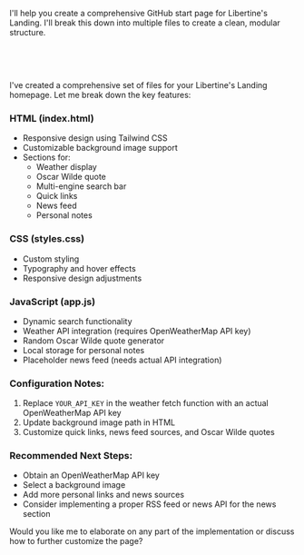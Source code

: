 I'll help you create a comprehensive GitHub start page for Libertine's Landing. I'll break this down into multiple files to create a clean, modular structure.​​​​​​​​​​​​​​​​

​​​​​​​​​​​​​​​​

​​​​​​​​​​​​​​​​

I've created a comprehensive set of files for your Libertine's Landing homepage. Let me break down the key features:

### HTML (index.html)
- Responsive design using Tailwind CSS
- Customizable background image support
- Sections for:
  - Weather display
  - Oscar Wilde quote
  - Multi-engine search bar
  - Quick links
  - News feed
  - Personal notes

### CSS (styles.css)
- Custom styling
- Typography and hover effects
- Responsive design adjustments

### JavaScript (app.js)
- Dynamic search functionality
- Weather API integration (requires OpenWeatherMap API key)
- Random Oscar Wilde quote generator
- Local storage for personal notes
- Placeholder news feed (needs actual API integration)

### Configuration Notes:
1. Replace `YOUR_API_KEY` in the weather fetch function with an actual OpenWeatherMap API key
2. Update background image path in HTML
3. Customize quick links, news feed sources, and Oscar Wilde quotes

### Recommended Next Steps:
- Obtain an OpenWeatherMap API key
- Select a background image
- Add more personal links and news sources
- Consider implementing a proper RSS feed or news API for the news section

Would you like me to elaborate on any part of the implementation or discuss how to further customize the page?​​​​​​​​​​​​​​​​